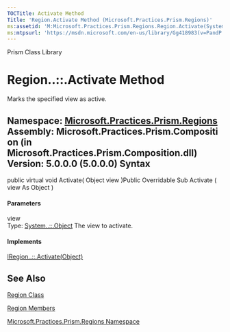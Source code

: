 ```yaml
---
TOCTitle: Activate Method
Title: 'Region.Activate Method (Microsoft.Practices.Prism.Regions)'
ms:assetid: 'M:Microsoft.Practices.Prism.Regions.Region.Activate(System.Object)'
ms:mtpsurl: 'https://msdn.microsoft.com/en-us/library/Gg418983(v=PandP.50)'
---
```


Prism Class Library

Region..::.Activate Method
==========================

Marks the specified view as active.

**Namespace:** [Microsoft.Practices.Prism.Regions](https://msdn.microsoft.com/n:microsoft.practices.prism.regions)
**Assembly:** Microsoft.Practices.Prism.Composition (in Microsoft.Practices.Prism.Composition.dll) Version: 5.0.0.0 (5.0.0.0)
Syntax
------

<span id="syntaxToggle"></span>public virtual void Activate( Object view )Public Overridable Sub Activate ( view As Object )
#### Parameters

view  
Type: [System..::.Object](http://msdn2.microsoft.com/en-us/library/e5kfa45b)
The view to activate.

#### Implements

[IRegion..::.Activate(Object)](https://msdn.microsoft.com/m:microsoft.practices.prism.regions.iregion.activate(system.object))

See Also
--------

<span id="seeAlsoToggle"></span>
[Region Class](https://msdn.microsoft.com/t:microsoft.practices.prism.regions.region)

[Region Members](https://msdn.microsoft.com/allmembers.t:microsoft.practices.prism.regions.region)

[Microsoft.Practices.Prism.Regions Namespace](https://msdn.microsoft.com/n:microsoft.practices.prism.regions)

